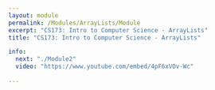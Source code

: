 ```yaml
---
layout: module
permalink: /Modules/ArrayLists/Module
excerpt: "CS173: Intro to Computer Science - ArrayLists"
title: "CS173: Intro to Computer Science - ArrayLists"

info:
  next: "./Module2"
  video: "https://www.youtube.com/embed/4pF6xVOv-Wc"
  
---
```

